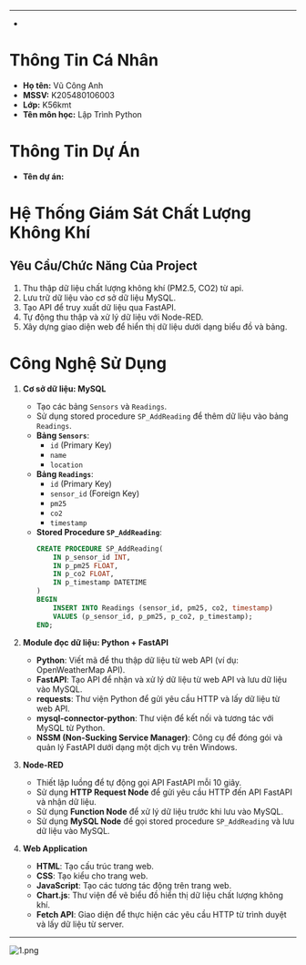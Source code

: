 

---
-
# Thông Tin Cá Nhân

- **Họ tên:** Vũ Công Anh
- **MSSV:** K205480106003
- **Lớp:** K56kmt
- **Tên môn học:** Lập Trình Python

# Thông Tin Dự Án

- **Tên dự án:**
# Hệ Thống Giám Sát Chất Lượng Không Khí

## Yêu Cầu/Chức Năng Của Project
1. Thu thập dữ liệu chất lượng không khí (PM2.5, CO2) từ api.
2. Lưu trữ dữ liệu vào cơ sở dữ liệu MySQL.
3. Tạo API để truy xuất dữ liệu qua FastAPI.
4. Tự động thu thập và xử lý dữ liệu với Node-RED.
5. Xây dựng giao diện web để hiển thị dữ liệu dưới dạng biểu đồ và bảng.

# Công Nghệ Sử Dụng

1. **Cơ sở dữ liệu: MySQL**
   - Tạo các bảng `Sensors` và `Readings`.
   - Sử dụng stored procedure `SP_AddReading` để thêm dữ liệu vào bảng `Readings`.
   - **Bảng `Sensors`**:
     - `id` (Primary Key)
     - `name`
     - `location`
   - **Bảng `Readings`**:
     - `id` (Primary Key)
     - `sensor_id` (Foreign Key)
     - `pm25`
     - `co2`
     - `timestamp`
   - **Stored Procedure `SP_AddReading`**:
     ```sql
     CREATE PROCEDURE SP_AddReading(
         IN p_sensor_id INT,
         IN p_pm25 FLOAT,
         IN p_co2 FLOAT,
         IN p_timestamp DATETIME
     )
     BEGIN
         INSERT INTO Readings (sensor_id, pm25, co2, timestamp)
         VALUES (p_sensor_id, p_pm25, p_co2, p_timestamp);
     END;
     ```

2. **Module đọc dữ liệu: Python + FastAPI**
   - **Python**: Viết mã để thu thập dữ liệu từ web API (ví dụ: OpenWeatherMap API).
   - **FastAPI**: Tạo API để nhận và xử lý dữ liệu từ web API và lưu dữ liệu vào MySQL.
   - **requests**: Thư viện Python để gửi yêu cầu HTTP và lấy dữ liệu từ web API.
   - **mysql-connector-python**: Thư viện để kết nối và tương tác với MySQL từ Python.
   - **NSSM (Non-Sucking Service Manager)**: Công cụ để đóng gói và quản lý FastAPI dưới dạng một dịch vụ trên Windows.

3. **Node-RED**
   - Thiết lập luồng để tự động gọi API FastAPI mỗi 10 giây.
   - Sử dụng **HTTP Request Node** để gửi yêu cầu HTTP đến API FastAPI và nhận dữ liệu.
   - Sử dụng **Function Node** để xử lý dữ liệu trước khi lưu vào MySQL.
   - Sử dụng **MySQL Node** để gọi stored procedure `SP_AddReading` và lưu dữ liệu vào MySQL.

4. **Web Application**
   - **HTML**: Tạo cấu trúc trang web.
   - **CSS**: Tạo kiểu cho trang web.
   - **JavaScript**: Tạo các tương tác động trên trang web.
   - **Chart.js**: Thư viện để vẽ biểu đồ hiển thị dữ liệu chất lượng không khí.
   - **Fetch API**: Giao diện để thực hiện các yêu cầu HTTP từ trình duyệt và lấy dữ liệu từ server.

---


![1.png](https://i.postimg.cc/9Fg5qFWW/1.png)



